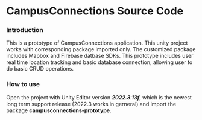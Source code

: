 # CampusConnections Source Code

### Introduction
This is a prototype of CampusConnections application. This unity project works with corresponding package imported only. The customized package includes Mapbox and Firebase datbase SDKs.
This prototype includes user real time location tracking and basic database connection, allowing user to do basic CRUD operations.

### How to use
Open the project with Unity Editor version *__2022.3.13f__*, which is the newest long term support release (2022.3 works in gerneral) and import the package **campusconnections-prototype**.